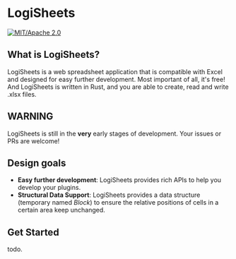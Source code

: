# LogiSheets

[![MIT/Apache 2.0](https://img.shields.io/badge/license-MIT/Mit-blue.svg)](./LICENSE)

## What is LogiSheets?

LogiSheets is a web spreadsheet application that is compatible with Excel and designed for easy further development. Most important of all, it's free! And LogiSheets is written in Rust, and you are able to create, read and write .xlsx files.

## WARNING

LogiSheets is still in the __very__ early stages of development. Your issues or PRs are welcome!


## Design goals

* **Easy further development**: LogiSheets provides rich APIs to help you develop your plugins.
* **Structural Data Support**: LogiSheets provides a data structure (temporary named *Block*) to ensure the relative positions of cells in a certain area keep unchanged.

## Get Started

todo.